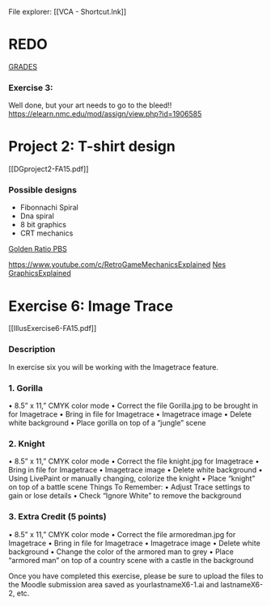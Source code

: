 File explorer: [[VCA - Shortcut.lnk]]
# REDO
[GRADES](https://elearn.nmc.edu/grade/report/user/index.php?id=66126)
### Exercise 3:   
Well done, but your art needs to go to the bleed!!
https://elearn.nmc.edu/mod/assign/view.php?id=1906585
# Project 2: T-shirt design
[[DGproject2-FA15.pdf]]
### Possible designs
- Fibonnachi Spiral
- Dna spiral
- 8 bit graphics
- CRT mechanics


[Golden Ratio PBS](https://www.youtube.com/watch?v=1Jj-sJ78O6M)

https://www.youtube.com/c/RetroGameMechanicsExplained
[Nes GraphicsExplained](https://www.youtube.com/watch?v=7Co_8dC2zb8)

# Exercise 6: Image Trace
[[IllusExercise6-FA15.pdf]]
### Description
In exercise six you will be working with the Imagetrace feature. 

### 1. Gorilla
• 8.5” x 11,” CMYK color mode 
• Correct the file Gorilla.jpg to be brought in for Imagetrace 
• Bring in file for Imagetrace 
• Imagetrace image 
• Delete white background 
• Place gorilla on top of a “jungle” scene 

### 2. Knight
• 8.5” x 11,” CMYK color mode 
• Correct the file knight.jpg for Imagetrace 
• Bring in file for Imagetrace 
• Imagetrace image 
• Delete white background 
• Using LivePaint or manually changing, colorize the knight 
• Place “knight” on top of a battle scene Things To Remember: 
• Adjust Trace settings to gain or lose details 
• Check “Ignore White” to remove the background 

### 3. Extra Credit (5 points)
• 8.5” x 11,” CMYK color mode 
• Correct the file armoredman.jpg for Imagetrace 
• Bring in file for Imagetrace 
• Imagetrace image 
• Delete white background 
• Change the color of the armored man to grey 
• Place “armored man” on top of a country scene with a castle in the background 

Once you have completed this exercise, please be sure to upload the files to the Moodle submission area saved as yourlastnameX6-1.ai and lastnameX6-2, etc.